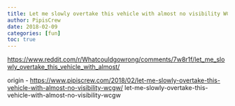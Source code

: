 ```yaml
---
title: Let me slowly overtake this vehicle with almost no visibility WCGW
author: PipisCrew
date: 2018-02-09
categories: [fun]
toc: true
---
```


https://www.reddit.com/r/Whatcouldgowrong/comments/7w8r1f/let_me_slowly_overtake_this_vehicle_with_almost/

origin - https://www.pipiscrew.com/2018/02/let-me-slowly-overtake-this-vehicle-with-almost-no-visibility-wcgw/ let-me-slowly-overtake-this-vehicle-with-almost-no-visibility-wcgw